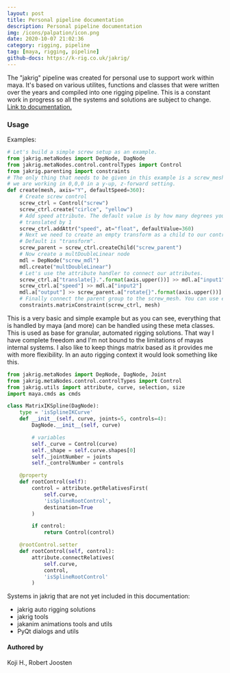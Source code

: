 ```yaml
---
layout: post
title: Personal pipeline documentation
description: Personal pipeline documentation
img: /icons/palpation/icon.png
date: 2020-10-07 21:02:36
category: rigging, pipeline
tag: [maya, rigging, pipeline]
github-docs: https://k-rig.co.uk/jakrig/
---
```

The "jakrig" pipeline was created for personal use to support work within maya. It's based on various utilites, functions and classes
that were written over the years and compiled into one rigging pipeline. This is a constant work in progress so all the systems and
solutions are subject to change. <a href="https://k-rig.co.uk/jakrig/">Link to documentation.</a>

<h3>Usage</h3>

Examples:
```python
# Let's build a simple screw setup as an example.
from jakrig.metaNodes import DepNode, DagNode
from jakrig.metaNodes.control.controlTypes import Control
from jakrig.parenting import constraints
# The only thing that needs to be given in this example is a screw_mesh. For simplicity's sake let's assume
# we are working in 0,0,0 in a y-up, z-forward setting.
def create(mesh, axis="Y", defaultSpeed=360):
    # Create screw control
    screw_ctrl = Control("screw")
    screw_ctrl.create("cirlce", "yellow")
    # Add speed attribute. The default value is by how many degrees you want the screw to turn when the control is
    # translated by 1
    screw_ctrl.addAttr("speed", at="float", defaultValue=360)
    # Next we need to create an empty transform as a child to our control. You can define any nodeType as an argument. 
    # Default is "transform".
    screw_parent = screw_ctrl.createChild("screw_parent")
    # Now create a multDoubleLinear node
    mdl = DepNode("screw_mdl")
    mdl.create("multDoubleLinear")
    # Let's use the attribute handler to connect our attributes.
    screw_ctrl.a["translate{}.".format(axis.upper())] >> mdl.a["input1"]
    screw_ctrl.a["speed"] >> mdl.a["input2"]
    mdl.a["output"] >> screw_parent.a["rotate{}".format(axis.upper())]
    # Finally connect the parent group to the screw_mesh. You can use either a parentConstraint or a matrixConstraint.
    constraints.matrixConstraint(screw_ctrl, mesh)
```

This is a very basic and simple example but as you can see, everything that is handled by maya (and more) can be handled using these meta classes. 
This is used as base for granular, automated rigging solutions. That way I have complete freedom and I'm not bound to the limitations of mayas
internal systems. I also like to keep things matrix based as it provides me with more flexibility.
In an auto rigging context it would look something like this.

```python
from jakrig.metaNodes import DepNode, DagNode, Joint
from jakrig.metaNodes.control.controlTypes import Control
from jakrig.utils import attribute, curve, selection, size
import maya.cmds as cmds

class MatrixIKSpline(DagNode):
    type = 'isSplineIKCurve'
    def __init__(self, curve, joints=5, controls=4):
        DagNode.__init__(self, curve)

        # variables
        self._curve = Control(curve)
        self._shape = self.curve.shapes[0]
        self._jointNumber = joints
        self._controlNumber = controls

    @property
    def rootControl(self):
        control = attribute.getRelativesFirst(
            self.curve,
            'isSplineRootControl',
            destination=True
        )

        if control:
            return Control(control)

    @rootControl.setter
    def rootControl(self, control):
        attribute.connectRelatives(
            self.curve,
            control,
            'isSplineRootControl'
        )
```
Systems in jakrig that are not yet included in this documentation:
 * jakrig auto rigging solutions
 * jakrig tools
 * jakanim animations tools and utils
 * PyQt dialogs and utils

<h4>Authored by</h4>
Koji H., Robert Joosten




